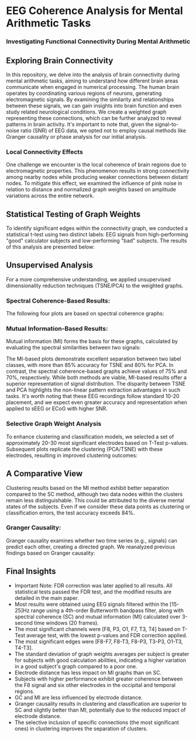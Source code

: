 # EEG Coherence Analysis for Mental Arithmetic Tasks

### Investigating Functional Connectivity During Mental Arithmetic

## Exploring Brain Connectivity

In this repository, we delve into the analysis of brain connectivity during mental arithmetic tasks, aiming to understand how different brain areas communicate when engaged in numerical processing. The human brain operates by coordinating various regions of neurons, generating electromagnetic signals. By examining the similarity and relationships between these signals, we can gain insights into brain function and even study related neurological conditions. We create a weighted graph representing these connections, which can be further analyzed to reveal patterns in brain activity. It's important to note that, given the signal-to-noise ratio (SNR) of EEG data, we opted not to employ causal methods like Granger causality or phase analysis for our initial analysis.

### Local Connectivity Effects

One challenge we encounter is the local coherence of brain regions due to electromagnetic properties. This phenomenon results in strong connectivity among nearby nodes while producing weaker connections between distant nodes. To mitigate this effect, we examined the influence of pink noise in relation to distance and normalized graph weights based on amplitude variations across the entire network.

## Statistical Testing of Graph Weights

To identify significant edges within the connectivity graph, we conducted a statistical t-test using two distinct labels: EEG signals from high-performing "good" calculator subjects and low-performing "bad" subjects. The results of this analysis are presented below:

## Unsupervised Analysis

For a more comprehensive understanding, we applied unsupervised dimensionality reduction techniques (TSNE/PCA) to the weighted graphs.

### Spectral Coherence-Based Results:

The following four plots are based on spectral coherence graphs:

### Mutual Information-Based Results:

Mutual information (MI) forms the basis for these graphs, calculated by evaluating the spectral similarities between two signals:

The MI-based plots demonstrate excellent separation between two label classes, with more than 85% accuracy for TSNE and 80% for PCA. In contrast, the spectral coherence-based graphs achieve values of 75% and 70%, respectively. While both methods are viable, MI-based results offer a superior representation of signal distribution. The disparity between TSNE and PCA highlights the non-linear pattern extraction advantages in such tasks. It's worth noting that these EEG recordings follow standard 10-20 placement, and we expect even greater accuracy and representation when applied to sEEG or ECoG with higher SNR.

### Selective Graph Weight Analysis

To enhance clustering and classification models, we selected a set of approximately 20-30 most significant electrodes based on T-Test p-values. Subsequent plots replicate the clustering (PCA/TSNE) with these electrodes, resulting in improved clustering outcomes:

## A Comparative View

Clustering results based on the MI method exhibit better separation compared to the SC method, although two data nodes within the clusters remain less distinguishable. This could be attributed to the diverse mental states of the subjects. Even if we consider these data points as clustering or classification errors, the test accuracy exceeds 84%.

### Granger Causality:

Granger causality examines whether two time series (e.g., signals) can predict each other, creating a directed graph. We reanalyzed previous findings based on Granger causality:

## Final Insights

* Important Note: FDR correction was later applied to all results. All statistical tests passed the FDR test, and the modified results are detailed in the main paper.
* Most results were obtained using EEG signals filtered within the [15-25]Hz range using a 4th-order Butterworth bandpass filter, along with spectral coherence (SC) and mutual information (MI) calculated over 3-second time windows (20 frames).
* The most significant channels were [F8, P3, O1, F7, T3, T4] based on T-Test average test, with the lowest p-values and FDR correction applied.
* The most significant edges were [F8-F7, F8-T3, F8-P3, T3-P3, O1-T3, T4-T3].
* The standard deviation of graph weights averages per subject is greater for subjects with good calculation abilities, indicating a higher variation in a good subject's graph compared to a poor one.
* Electrode distance has less impact on MI graphs than on SC.
* Subjects with higher performance exhibit greater coherence between the F8 signal and six other electrodes in the occipital and temporal regions.
* GC and MI are less influenced by electrode distance.
* Granger causality results in clustering and classification are superior to SC and slightly better than MI, potentially due to the reduced impact of electrode distance.
* The selective inclusion of specific connections (the most significant ones) in clustering improves the separation of clusters.
